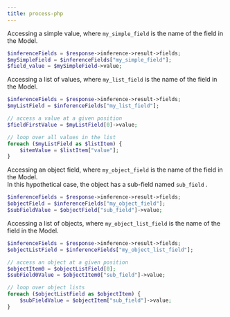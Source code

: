 ```yaml
---
title: process-php
---
```


Accessing a simple value, where `my_simple_field` is the name of the field in the Model.

```php
$inferenceFields = $response->inference->result->fields;
$mySimpleField = $inferenceFields["my_simple_field"];
$field_value = $mySimpleField->value;
```

Accessing a list of values, where `my_list_field` is the name of the field in the Model.

```php
$inferenceFields = $response->inference->result->fields;
$myListField = $inferenceFields["my_list_field"];

// access a value at a given position
$fieldFirstValue = $myListField[0]->value;

// loop over all values in the list
foreach ($myListField as $listItem) {
    $itemValue = $listItem["value"];
}
```

Accessing an object field, where `my_object_field` is the name of the field in the Model.\
In this hypothetical case, the object has a sub-field named `sub_field` .

```php
$inferenceFields = $response->inference->result->fields;
$objectField = $inferenceFields["my_object_field"];
$subFieldValue = $objectField["sub_field"]->value;
```

Accessing a list of objects, where `my_object_list_field` is the name of the field in the Model.

```php
$inferenceFields = $response->inference->result->fields;
$objectListField = $inferenceFields["my_object_list_field"];

// access an object at a given position
$objectItem0 = $objectListField[0];
$subField0Value = $objectItem0["sub_field"]->value;

// loop over object lists
foreach ($objectListField as $objectItem) {
    $subFieldValue = $objectItem["sub_field"]->value;
}
```
